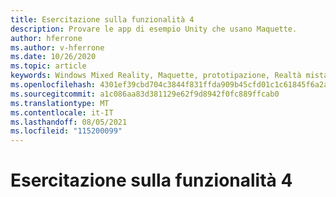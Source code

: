 ```yaml
---
title: Esercitazione sulla funzionalità 4
description: Provare le app di esempio Unity che usano Maquette.
author: hferrone
ms.author: v-hferrone
ms.date: 10/26/2020
ms.topic: article
keywords: Windows Mixed Reality, Maquette, prototipazione, Realtà mista, Realtà virtuale, REALTÀ VIRTUALE, MR, Feedback, Hub di Feedback, bug
ms.openlocfilehash: 4301ef39cbd704c3844f831ffda909b45cfd01c1c61845f6a2aa54fa50f30cd4
ms.sourcegitcommit: a1c086aa83d381129e62f9d8942f0fc889ffcab0
ms.translationtype: MT
ms.contentlocale: it-IT
ms.lasthandoff: 08/05/2021
ms.locfileid: "115200099"
---
```

# <a name="feature-4-tutorial"></a>Esercitazione sulla funzionalità 4

<!-- TODO(Harrison/Stefan): Need cool header image from tutorial -->

<!-- TODO(Stefan): Create tutorial content and screenshots -->
